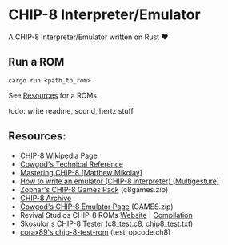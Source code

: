 # CHIP-8 Interpreter/Emulator
A CHIP-8 Interpreter/Emulator written on Rust :heart:

## Run a ROM
```
cargo run <path_to_rom>
```

See [Resources](#Resources) for a ROMs.

todo: write readme, sound, hertz stuff

## Resources:
- [CHIP-8 Wikipedia Page](https://en.wikipedia.org/wiki/CHIP-8)
- [Cowgod's Technical Reference](http://devernay.free.fr/hacks/chip8/C8TECH10.HTM)
- [Mastering CHIP-8 [Matthew Mikolay]](http://mattmik.com/files/chip8/mastering/chip8.html)
- [How to write an emulator (CHIP-8 interpreter) [Multigesture]](http://www.multigesture.net/articles/how-to-write-an-emulator-chip-8-interpreter/)
- [Zophar's CHIP-8 Games Pack](https://www.zophar.net/pdroms/chip8/chip-8-games-pack.html) (c8games.zip)
- [CHIP-8 Archive](https://johnearnest.github.io/chip8Archive/)
- [Cowgod's CHIP-8 Emulator Page](http://devernay.free.fr/hacks/chip8/) (GAMES.zip)
- Revival Studios CHIP-8 ROMs [Website](http://www.revival-studios.com/other.php) | [Compilation](https://github.com/dmatlack/chip8/tree/master/roms)
- [Skosulor's CHIP-8 Tester](https://github.com/Skosulor/c8int/tree/master/test) (c8_test.c8, chip8_test.txt)
- [corax89's chip-8-test-rom](https://github.com/corax89/chip8-test-rom) (test_opcode.ch8)